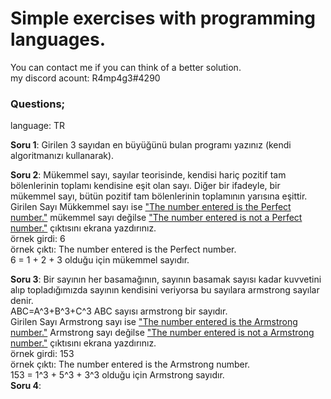 

<b><h1>Simple exercises with programming languages.</h1></b>

You can contact me if you can think of a better solution.<br>
my discord acount: R4mp4g3#4290

<h3>Questions;</h3>
language: TR

<b>Soru 1</b>: Girilen 3 sayıdan en büyüğünü bulan programı yazınız (kendi algoritmanızı kullanarak).

<b>Soru 2</b>: Mükemmel sayı, sayılar teorisinde, kendisi hariç pozitif tam bölenlerinin toplamı kendisine eşit olan sayı. Diğer bir ifadeyle, bir mükemmel sayı, bütün pozitif tam bölenlerinin toplamının yarısına eşittir.<br>Girilen Sayı Mükkemmel sayı ise <u>"The number entered is the Perfect number."</u> mükemmel sayı değilse <u>"The number entered is not a Perfect number."</u> çıktısını ekrana yazdırınız.<br>
örnek girdi: 6<br>
örnek çıktı: The number entered is the Perfect number.<br>
6 = 1 + 2 + 3 olduğu için mükemmel sayıdır.<br>

<b>Soru 3</b>: Bir sayının her basamağının, sayının basamak sayısı kadar kuvvetini alıp topladığımızda sayının kendisini veriyorsa bu sayılara armstrong sayılar denir.<br>
ABC=A^3+B^3+C^3       ABC sayısı armstrong bir sayıdır.<br>
Girilen Sayı Armstrong sayı ise <u>"The number entered is the Armstrong number."</u> Armstrong sayı değilse <u>"The number entered is not a Armstrong number."</u> çıktısını ekrana yazdırınız.<br>
örnek girdi: 153<br>
örnek çıktı: The number entered is the Armstrong number.<br>
153 = 1^3 + 5^3 + 3^3 olduğu için Armstrong sayıdır.<br>
<b>Soru 4</b>:












